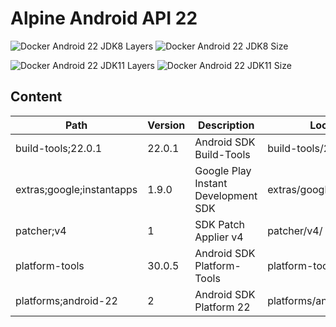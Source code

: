 # Alpine Android API 22

![Docker Android 22 JDK8 Layers](https://img.shields.io/microbadger/layers/alvrme/alpine-android/android-22-jdk8?label=Docker%20JDK8%20Layers&style=for-the-badge) ![Docker Android 22 JDK8 Size](https://img.shields.io/docker/image-size/alvrme/alpine-android/android-22-jdk8?label=Docker%20JDK8%20Size&style=for-the-badge)

![Docker Android 22 JDK11 Layers](https://img.shields.io/microbadger/layers/alvrme/alpine-android/android-22-jdk11?label=Docker%20JDK11%20Layers&style=for-the-badge) ![Docker Android 22 JDK11 Size](https://img.shields.io/docker/image-size/alvrme/alpine-android/android-22-jdk11?label=Docker%20JDK11%20Size&style=for-the-badge)

## Content

| Path                        | Version | Description                         | Location                     |
|-----------------------------|---------|-------------------------------------|------------------------------|
| build-tools;22.0.1          | 22.0.1  | Android SDK Build-Tools             | build-tools/22.0.1/          |
| extras;google;instantapps   | 1.9.0   | Google Play Instant Development SDK | extras/google/instantapps/   |
| patcher;v4                  | 1       | SDK Patch Applier v4                | patcher/v4/                  |
| platform-tools              | 30.0.5  | Android SDK Platform-Tools          | platform-tools/              |
| platforms;android-22        | 2       | Android SDK Platform 22             | platforms/android-22/        |
